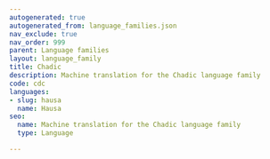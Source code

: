 ```yaml
---
autogenerated: true
autogenerated_from: language_families.json
nav_exclude: true
nav_order: 999
parent: Language families
layout: language_family
title: Chadic
description: Machine translation for the Chadic language family
code: cdc
languages:
- slug: hausa
  name: Hausa
seo:
  name: Machine translation for the Chadic language family
  type: Language

---
```


